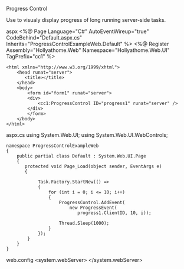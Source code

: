 Progress Control

Use to visualy display progress of long running server-side tasks.

aspx
    <%@ Page Language="C#" AutoEventWireup="true" CodeBehind="Default.aspx.cs" Inherits="ProgressControlExampleWeb.Default" %>
    <%@ Register Assembly="Hollyathome.Web" Namespace="Hollyathome.Web.UI" TagPrefix="cc1" %>
    <!DOCTYPE html>
    
    <html xmlns="http://www.w3.org/1999/xhtml">
        <head runat="server">
           <title></title>
        </head>
        <body>
            <form id="form1" runat="server">
            <div>
                <cc1:ProgressControl ID="progress1" runat="server" />
            </div>
            </form>
        </body>
    </html>

aspx.cs
    using System.Web.UI;
    using System.Web.UI.WebControls;

    namespace ProgressControlExampleWeb
    {
        public partial class Default : System.Web.UI.Page
        {
           protected void Page_Load(object sender, EventArgs e)
           {
            
                Task.Factory.StartNew(() =>
                {
                    for (int i = 0; i <= 10; i++)
                    {
                        ProgressControl.AddEvent(
                            new ProgressEvent(
                               progress1.ClientID, 10, i));
                    
                        Thread.Sleep(1000);
                    }
                }); 
            }
        }
    }

web.config
    <system.webServer>
        <handlers>
            <add name="ProgressHandler" verb="GET" path="*.progress" type="Hollyathome.Web.ProgressHandler, Hollyathome.Web"/>
        </handlers>
    </system.webServer>

